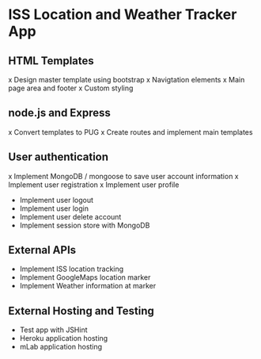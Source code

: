 # ISS Location and Weather Tracker App

## HTML Templates
x Design master template using bootstrap
x Navigtation elements
x Main page area and footer
x Custom styling

## node.js and Express
x Convert templates to PUG
x Create routes and implement main templates

## User authentication
x Implement MongoDB / mongoose to save user account information
x Implement user registration
x Implement user profile
- Implement user logout
- Implement user login
- Implement user delete account
- Implement session store with MongoDB

## External APIs
- Implement ISS location tracking
- Implement GoogleMaps location marker
- Implement Weather information at marker

## External Hosting and Testing
- Test app with JSHint
- Heroku application hosting
- mLab application hosting
